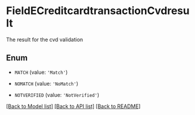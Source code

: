 # FieldECreditcardtransactionCvdresult

The result for the cvd validation

## Enum

* `MATCH` (value: `'Match'`)

* `NOMATCH` (value: `'NoMatch'`)

* `NOTVERIFIED` (value: `'NotVerified'`)

[[Back to Model list]](../README.md#documentation-for-models) [[Back to API list]](../README.md#documentation-for-api-endpoints) [[Back to README]](../README.md)


